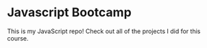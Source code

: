 # Javascript Bootcamp
This is my JavaScript repo! Check out all of the projects I did for this course.